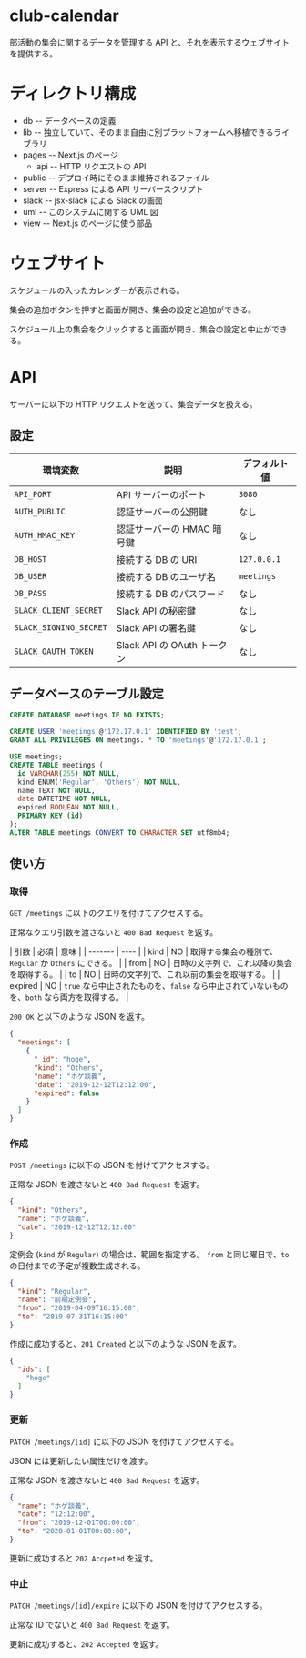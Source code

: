 # club-calendar

部活動の集会に関するデータを管理する API と、それを表示するウェブサイトを提供する。


# ディレクトリ構成

- db -- データベースの定義
- lib -- 独立していて、そのまま自由に別プラットフォームへ移植できるライブラリ
- pages -- Next.js のページ
  - api -- HTTP リクエストの API
- public -- デプロイ時にそのまま維持されるファイル
- server -- Express による API サーバースクリプト
- slack -- jsx-slack による Slack の画面
- uml -- このシステムに関する UML 図
- view -- Next.js のページに使う部品


# ウェブサイト

スケジュールの入ったカレンダーが表示される。

集会の追加ボタンを押すと画面が開き、集会の設定と追加ができる。

スケジュール上の集会をクリックすると画面が開き、集会の設定と中止ができる。


# API

サーバーに以下の HTTP リクエストを送って、集会データを扱える。


## 設定

| 環境変数               | 説明                        | デフォルト値 |
| ---------------------- | --------------------------- | ------------ |
| `API_PORT`             | API サーバーのポート        | `3080`       |
| `AUTH_PUBLIC`          | 認証サーバーの公開鍵        | なし         |
| `AUTH_HMAC_KEY`        | 認証サーバーの HMAC 暗号鍵  | なし         |
| `DB_HOST`              | 接続する DB の URI          | `127.0.0.1`  |
| `DB_USER`              | 接続する DB のユーザ名      | `meetings`   |
| `DB_PASS`              | 接続する DB のパスワード    | なし         |
| `SLACK_CLIENT_SECRET`  | Slack API の秘密鍵          | なし         |
| `SLACK_SIGNING_SECRET` | Slack API の署名鍵          | なし         |
| `SLACK_OAUTH_TOKEN`    | Slack API の OAuth トークン | なし         |


## データベースのテーブル設定

```sql
CREATE DATABASE meetings IF NO EXISTS;

CREATE USER 'meetings'@'172.17.0.1' IDENTIFIED BY 'test';
GRANT ALL PRIVILEGES ON meetings. * TO 'meetings'@'172.17.0.1';

USE meetings;
CREATE TABLE meetings (
  id VARCHAR(255) NOT NULL,
  kind ENUM('Regular', 'Others') NOT NULL,
  name TEXT NOT NULL,
  date DATETIME NOT NULL,
  expired BOOLEAN NOT NULL,
  PRIMARY KEY (id)
);
ALTER TABLE meetings CONVERT TO CHARACTER SET utf8mb4;
```


## 使い方

### 取得

`GET /meetings` に以下のクエリを付けてアクセスする。

正常なクエリ引数を渡さないと `400 Bad Request` を返す。

| 引数    | 必須 | 意味                                                                                         |
| ------- | ---- |
| kind    | NO   | 取得する集会の種別で、`Regular` か `Others` にできる。                                       |
| from    | NO   | 日時の文字列で、これ以降の集会を取得する。                                                   |
| to      | NO   | 日時の文字列で、これ以前の集会を取得する。                                                   |
| expired | NO   | `true` なら中止されたものを、`false` なら中止されていないものを、`both` なら両方を取得する。 |

`200 OK` と以下のような JSON を返す。

```json
{
  "meetings": [
    {
      "_id": "hoge",
      "kind": "Others",
      "name": "ホゲ談義",
      "date": "2019-12-12T12:12:00",
      "expired": false
    }
  ]
}
```

### 作成

`POST /meetings` に以下の JSON を付けてアクセスする。

正常な JSON を渡さないと `400 Bad Request` を返す。

```json
{
  "kind": "Others",
  "name": "ホゲ談義",
  "date": "2019-12-12T12:12:00"
}
```

定例会 (`kind` が `Regular`) の場合は、範囲を指定する。
`from` と同じ曜日で、`to` の日付までの予定が複数生成される。

```json
{
  "kind": "Regular",
  "name": "前期定例会",
  "from": "2019-04-09T16:15:00",
  "to": "2019-07-31T16:15:00"
}
```

作成に成功すると、`201 Created` と以下のような JSON を返す。

```json
{
  "ids": [
    "hoge"
  ]
}
```

### 更新

`PATCH /meetings/[id]` に以下の JSON を付けてアクセスする。

JSON には更新したい属性だけを渡す。

正常な JSON を渡さないと `400 Bad Request` を返す。

```json
{
  "name": "ホゲ談義",
  "date": "12:12:00",
  "from": "2019-12-01T00:00:00",
  "to": "2020-01-01T00:00:00",
}
```

更新に成功すると `202 Accpeted` を返す。

### 中止

`PATCH /meetings/[id]/expire` に以下の JSON を付けてアクセスする。

正常な ID でないと `400 Bad Request` を返す。

更新に成功すると、`202 Accepted` を返す。
